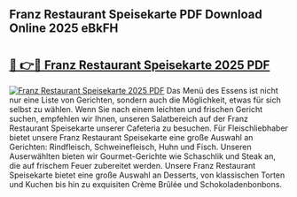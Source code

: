 ## Franz Restaurant Speisekarte PDF Download Online 2025 eBkFH

# <h2><a href="http://gcah7a.nevu.top/?p=Franz+Restaurant+Speisekarte">🔗 👉🔴 Franz Restaurant Speisekarte 2025 PDF</a></h2>

[![Franz Restaurant Speisekarte 2025 PDF](https://i.imgur.com/dBaPXMq.png)](http://gcah7a.nevu.top/?p=Franz+Restaurant+Speisekarte)
Das Menü des Essens ist nicht nur eine Liste von Gerichten, sondern auch die Möglichkeit, etwas für sich selbst zu wählen. Wenn Sie nach einem leichten und frischen Gericht suchen, empfehlen wir Ihnen, unseren Salatbereich auf der Franz Restaurant Speisekarte unserer Cafeteria zu besuchen. Für Fleischliebhaber bietet unsere Franz Restaurant Speisekarte eine große Auswahl an Gerichten: Rindfleisch, Schweinefleisch, Huhn und Fisch. Unseren Auserwählten bieten wir Gourmet-Gerichte wie Schaschlik und Steak an, die auf frischem Feuer zubereitet werden. Unsere Franz Restaurant Speisekarte bietet eine große Auswahl an Desserts, von klassischen Torten und Kuchen bis hin zu exquisiten Crème Brûlée und Schokoladenbonbons.
